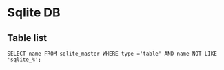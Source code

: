 # Sqlite DB

## Table list
```
SELECT name FROM sqlite_master WHERE type ='table' AND name NOT LIKE 'sqlite_%';
```

